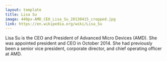 ```yaml
---
layout: template
title: Lisa Su
image: 440px-AMD_CEO_Lisa_Su_20130415_cropped.jpg
link: https://en.wikipedia.org/wiki/Lisa_Su
---
```


Lisa Su is the CEO and President of Advanced Micro Devices (AMD). She was appointed president and CEO in October 2014. She had previously been a senior vice president, corporate director, and chief operating officer at AMD.
